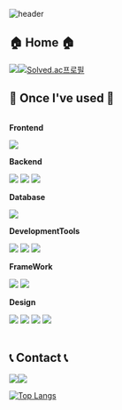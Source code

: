 ![header](https://capsule-render.vercel.app/api?type=slice&color=auto&height=300&section=header&text=eedo_y&fontSize=90)

## 🏠 Home 🏠 ##
<img src="https://github-readme-stats.vercel.app/api?username=doup2001&show_icons=true&theme=gotham">[![Solved.ac프로필](http://mazassumnida.wtf/api/v2/generate_badge?boj=doup2001)](https://solved.ac/doup2001)

## 🔨 Once I've used 🔨
<div style="display:flex; flex-direction:column; align-items:flex-start;">
    <!-- Frontend -->
    <p><strong>Frontend</strong></p>
    <div>
        <img src="https://img.shields.io/badge/Thymeleaf-005F0F?style=for-the-badge&logo=Thymeleaf&logoColor=white">
    </div>
    <!-- Backend -->
    <p><strong>Backend</strong></p>
    <div>
        <img src="https://img.shields.io/badge/C-00599C?style=for-the-badge&logo=c&logoColor=white">
        <img src="https://img.shields.io/badge/Java-ED8B00?style=for-the-badge&logo=openjdk&logoColor=white"> 
        <img src="https://img.shields.io/badge/Python-14354C?style=for-the-badge&logo=python&logoColor=white">
    </div>
    <!-- Database -->
    <p><strong>Database</strong></p>
    <div>
        <img src="https://img.shields.io/badge/mysql-4479A1?style=for-the-badge&logo=mysql&logoColor=white"> 
    </div>
    <!-- DevelopmentTools -->
    <p><strong>DevelopmentTools</strong></p>
    <div>
        <img src="https://img.shields.io/badge/Visual_Studio_Code-0078D4?style=for-the-badge&logo=visual%20studio%20code&logoColor=white"> 
        <img src="https://img.shields.io/badge/IntelliJ_IDEA-000000.svg?style=for-the-badge&logo=intellij-idea&logoColor=white">
        <img src="https://img.shields.io/badge/Anaconda-%2344A833.svg?style=for-the-badge&logo=anaconda&logoColor=white"/>
    </div>
    <!-- FrameWork -->
    <p><strong>FrameWork</strong></p>
    <div>
        <img src="https://img.shields.io/badge/Spring-6DB33F?style=for-the-badge&logo=Spring&logoColor=white">
        <img src="https://img.shields.io/badge/springboot-6DB33F?style=for-the-badge&logo=springboot&logoColor=white">
    </div>
    <!-- Others -->
    <p><strong>Design</strong></p>
    <div>
      <img src="https://img.shields.io/badge/Adobe%20Illustrator-FF9A00?style=for-the-badge&logo=adobe%20illustrator&logoColor=white"> 
      <img src="https://img.shields.io/badge/Adobe%20Photoshop-31A8FF?style=for-the-badge&logo=Adobe%20Photoshop&logoColor=black"> 
      <img src="https://img.shields.io/badge/Adobe%20XD-470137?style=for-the-badge&logo=Adobe%20XD&logoColor=#FF61F6"> 
      <img src="https://img.shields.io/badge/Sketch-FFB387?style=for-the-badge&logo=sketch&logoColor=black"> 
    </div>
    <br>
</div>

## 📞 Contact 📞
<div style="display:flex; flex-direction:row;">
     <a href="mailto:doup2001@naver.com">
   <img src="https://img.shields.io/badge/Gmail-d14836?style=flat-square&logo=Gmail&logoColor=white&link=doup2001@naver.com"/>
    </a>
    <a href="https://www.instagram.com/eedo_y">
        <img src="https://img.shields.io/badge/
        Instagram-E4405F?style=for-the-badge&logo=Instagram&logoColor=white"> 
    </a>
</div>






[![Top Langs](https://github-readme-stats.vercel.app/api/top-langs/?username=doup2001&layout=pie&theme=dark#gh-dark-mode-only)](https://github.com/doup2001/github-readme-stats)





